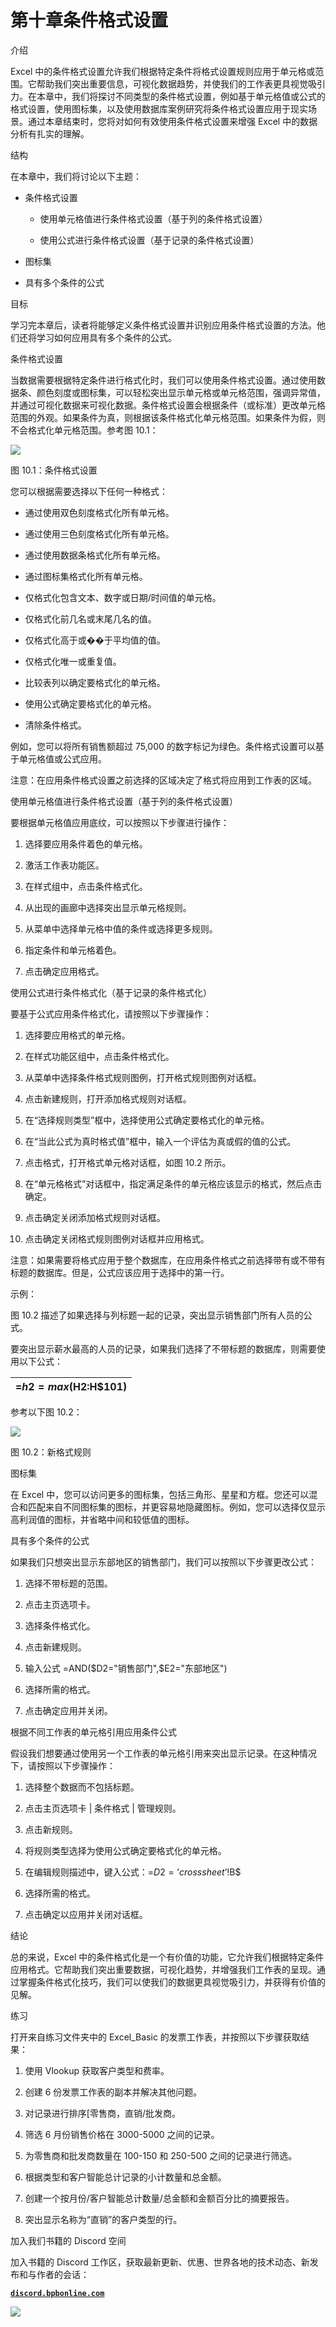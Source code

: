 # 第十章条件格式设置

介绍

Excel 中的条件格式设置允许我们根据特定条件将格式设置规则应用于单元格或范围。它帮助我们突出重要信息，可视化数据趋势，并使我们的工作表更具视觉吸引力。在本章中，我们将探讨不同类型的条件格式设置，例如基于单元格值或公式的格式设置，使用图标集，以及使用数据库案例研究将条件格式设置应用于现实场景。通过本章结束时，您将对如何有效使用条件格式设置来增强 Excel 中的数据分析有扎实的理解。

结构

在本章中，我们将讨论以下主题：

+   条件格式设置

    +   使用单元格值进行条件格式设置（基于列的条件格式设置）

    +   使用公式进行条件格式设置（基于记录的条件格式设置）

+   图标集

+   具有多个条件的公式

目标

学习完本章后，读者将能够定义条件格式设置并识别应用条件格式设置的方法。他们还将学习如何应用具有多个条件的公式。

条件格式设置

当数据需要根据特定条件进行格式化时，我们可以使用条件格式设置。通过使用数据条、颜色刻度或图标集，可以轻松突出显示单元格或单元格范围，强调异常值，并通过可视化数据来可视化数据。条件格式设置会根据条件（或标准）更改单元格范围的外观。如果条件为真，则根据该条件格式化单元格范围。如果条件为假，则不会格式化单元格范围。参考图 10.1：

![](img/Figure_10.1.png)

图 10.1：条件格式设置

您可以根据需要选择以下任何一种格式：

+   通过使用双色刻度格式化所有单元格。

+   通过使用三色刻度格式化所有单元格。

+   通过使用数据条格式化所有单元格。

+   通过图标集格式化所有单元格。

+   仅格式化包含文本、数字或日期/时间值的单元格。

+   仅格式化前几名或末尾几名的值。

+   仅格式化高于或��于平均值的值。

+   仅格式化唯一或重复值。

+   比较表列以确定要格式化的单元格。

+   使用公式确定要格式化的单元格。

+   清除条件格式。

例如，您可以将所有销售额超过 75,000 的数字标记为绿色。条件格式设置可以基于单元格值或公式应用。

注意：在应用条件格式设置之前选择的区域决定了格式将应用到工作表的区域。

使用单元格值进行条件格式设置（基于列的条件格式设置）

要根据单元格值应用底纹，可以按照以下步骤进行操作：

1.  选择要应用条件着色的单元格。

1.  激活工作表功能区。

1.  在样式组中，点击条件格式化。

1.  从出现的画廊中选择突出显示单元格规则。

1.  从菜单中选择单元格中值的条件或选择更多规则。

1.  指定条件和单元格着色。

1.  点击确定应用格式。

使用公式进行条件格式化（基于记录的条件格式化）

要基于公式应用条件格式化，请按照以下步骤操作：

1.  选择要应用格式的单元格。

1.  在样式功能区组中，点击条件格式化。

1.  从菜单中选择条件格式规则图例，打开格式规则图例对话框。

1.  点击新建规则，打开添加格式规则对话框。

1.  在“选择规则类型”框中，选择使用公式确定要格式化的单元格。

1.  在“当此公式为真时格式值”框中，输入一个评估为真或假的值的公式。

1.  点击格式，打开格式单元格对话框，如图 10.2 所示。

1.  在“单元格格式”对话框中，指定满足条件的单元格应该显示的格式，然后点击确定。

1.  点击确定关闭添加格式规则对话框。

1.  点击确定关闭格式规则图例对话框并应用格式。

注意：如果需要将格式应用于整个数据库，在应用条件格式之前选择带有或不带有标题的数据库。但是，公式应该应用于选择中的第一行。

示例：

图 10.2 描述了如果选择与列标题一起的记录，突出显示销售部门所有人员的公式。

要突出显示薪水最高的人员的记录，如果我们选择了不带标题的数据库，则需要使用以下公式：

| =$h2=max($H$2:$H$101) |
| --- |

参考以下图 10.2：

![](img/Figure_10.2.png)

图 10.2：新格式规则

图标集

在 Excel 中，您可以访问更多的图标集，包括三角形、星星和方框。您还可以混合和匹配来自不同图标集的图标，并更容易地隐藏图标。例如，您可以选择仅显示高利润值的图标，并省略中间和较低值的图标。

具有多个条件的公式

如果我们只想突出显示东部地区的销售部门，我们可以按照以下步骤更改公式：

1.  选择不带标题的范围。

1.  点击主页选项卡。

1.  选择条件格式化。

1.  点击新建规则。

1.  输入公式 =AND($D2="销售部门",$E2="东部地区")

1.  选择所需的格式。

1.  点击确定应用并关闭。

根据不同工作表的单元格引用应用条件公式

假设我们想要通过使用另一个工作表的单元格引用来突出显示记录。在这种情况下，请按照以下步骤操作：

1.  选择整个数据而不包括标题。

1.  点击主页选项卡 | 条件格式 | 管理规则。

1.  点击新规则。

1.  将规则类型选择为使用公式确定要格式化的单元格。

1.  在编辑规则描述中，键入公式：=$D2=’cross sheet’!$B$

1.  选择所需的格式。

1.  点击确定以应用并关闭对话框。

结论

总的来说，Excel 中的条件格式化是一个有价值的功能，它允许我们根据特定条件应用格式。它帮助我们突出重要数据，可视化趋势，并增强我们工作表的呈现。通过掌握条件格式化技巧，我们可以使我们的数据更具视觉吸引力，并获得有价值的见解。

练习

打开来自练习文件夹中的 Excel_Basic 的发票工作表，并按照以下步骤获取结果：

1.  使用 Vlookup 获取客户类型和费率。

1.  创建 6 份发票工作表的副本并解决其他问题。

1.  对记录进行排序[零售商，直销/批发商。

1.  筛选 6 月份销售价格在 3000-5000 之间的记录。

1.  为零售商和批发商数量在 100-150 和 250-500 之间的记录进行筛选。

1.  根据类型和客户智能总计记录的小计数量和总金额。

1.  创建一个按月份/客户智能总计数量/总金额和金额百分比的摘要报告。

1.  突出显示名称为“直销”的客户类型的行。

加入我们书籍的 Discord 空间

加入书籍的 Discord 工作区，获取最新更新、优惠、世界各地的技术动态、新发布和与作者的会话：

**[`discord.bpbonline.com`](https://discord.bpbonline.com)**

![](img/fm1.png)
